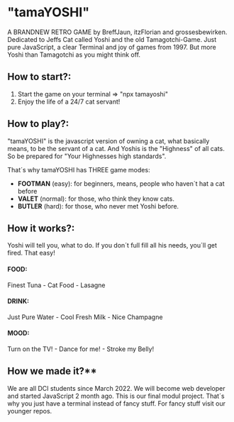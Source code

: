 # "tamaYOSHI"

A BRANDNEW RETRO GAME by BreffJaun, itzFlorian and grossesbewirken.
Dedicated to Jeffs Cat called Yoshi and the old Tamagotchi-Game.
Just pure JavaScript, a clear Terminal and joy of games from 1997.
But more Yoshi than Tamagotchi as you might think off.

## How to start?:
1. Start the game on your terminal => "npx tamayoshi"
2. Enjoy the life of a 24/7 cat servant!

## How to play?:

"tamaYOSHI" is the javascript version of owning a cat, what basically means, to be the servant of a cat.
And Yoshis is the "Highness" of all cats. So be prepared for "Your Highnesses high standards".  

That´s why tamaYOSHI has THREE game modes: 
   + **FOOTMAN** (easy): for beginners, means, people who haven´t hat a cat before  
   + **VALET** (normal): for those, who think they know cats.  
   + **BUTLER** (hard): for those, who never met Yoshi before.  

## How it works?:
Yoshi will tell you, what to do. If you don´t full fill all his needs, you´ll get fired. That easy!
#### FOOD: 
   Finest Tuna - Cat Food - Lasagne
#### DRINK: 
   Just Pure Water - Cool Fresh Milk - Nice Champagne
#### MOOD:
   Turn on the TV! - Dance for me! - Stroke my Belly!

## How we made it?**
We are all DCI students since March 2022. We will become web developer and started JavaScript 2 month ago.
This is our final modul project. That´s why you just have a terminal instead of fancy stuff. For fancy stuff visit our younger repos.